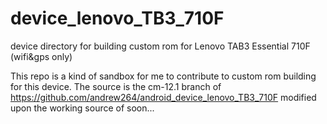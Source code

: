 # device_lenovo_TB3_710F
device directory for building custom rom for Lenovo TAB3 Essential 710F (wifi&amp;gps only) 

This repo is a kind of sandbox for me to contribute to custom rom building for this device. 
The source is the cm-12.1 branch of https://github.com/andrew264/android_device_lenovo_TB3_710F modified upon the working source of
soon... 
